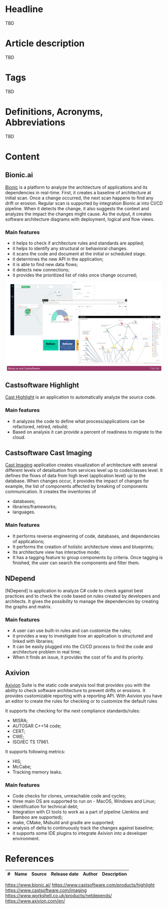 # Headline
TBD

# Article description
TBD 

# Tags
TBD

# Definitions, Acronyms, Abbreviations
TBD

# Content
## Bionic.ai

[Bionic](https://www.bionic.ai/) is a platform to analyze the architecture of applications and its dependencies in real-time.
First, it creates a baseline of architecture at initial scan.
Once a change occurred, the next scan happens to find any drift or erosion.
Regular scan is supported by integration Bionic.ai into CI/CD pipeline.
When it detects the change, it also suggests the context and analyzes the impact the changes might cause.
As the output, it creates software architecture diagrams with deployment, logical and flow views.

### Main features
- it helps to check if architecture rules and standards are applied;
- it helps to identify any structural or behavioral changes.
- it scans the code and document at the initial or scheduled stage.
- it determines the new API in the application;
- it is able to find new data flows;
- it detects new connections; 
- it provides the prioritized list of risks once change occurred; 

<img src="./DAGExistingSolutions1.png" alt="DAGExistingSolution" />

## Castsoftware Highlight 
[Cast Highlight](https://www.castsoftware.com/products/highlight) is an application to automatically analyze the source code.

### Main features
- It analyzes the code to define what process/applications can be refactored, retired, rebuild; 
- Based on analysis it can provide a percent of readiness to migrate to the cloud.

## Castsoftware Cast Imaging 
[Cast Imaging](https://www.castsoftware.com/imaging) application creates visualization of architecture with several different levels of detailsation from services level up to code/classes level. It defines the flows of data from high level (application level) up to the database. When changes occur, it provides the impact of changes for example, the list of components affected by breaking of components communication. It creates the inventories of 
- databases;
- libraries/frameworks;
- languages.

### Main features
- It performs reverse engineering of code, databases, and dependencies of applications;
- It performs the creation of holistic architecture views and blueprints;
- Its architecture view has interactive mode;
- It has a tagging feature to group components by criteria. Once tagging is finished, the user can search the components and filter them.

## NDepend
[NDepend] is application to analyze C# code to check against best practices and to check the code based on rules created by developers and architects.
It gives the possibility to manage the dependencies by creating the graphs and matrix.

### Main features
- A user can use built-in rules and can customize the rules;
- it provides a way to investigate how an application is structured and linked with libraries; 
- It can be easily plugged into the CI/CD process to find the code and architecture problem in real time;
- When it finds an issue, it provides the cost of fix and its priority.

## Axivion
[Axivion](https://www.axivion.com/en/) Suite is the static code analysis tool that provides you with the ability to check software architecture to prevent drifts or erosions. It provides customizable reporting with a reporting API. With Axivion you have an editor to create the rules for checking or to customize the default rules

It supports the checking for the next compliance standards/rules:
- MISRA;
- AUTOSAR C++14 code;
- CERT;
- CWE;
- ISO/IEC TS 17961.

It supports following metrics: 
- HIS; 
- McCabe;
- Tracking memory leaks.

### Main features
- Code checks for clones, unreachable code and cycles;
- three main OS are supported to run on - MacOS, Windows and Linux;
- identification for technical debt;
- Integration with CI tools to work as a part of pipeline (Jenkins and Bamboo are supported);
- make, CMake, Msbuild and gradle are supported;
- analysis of delta to continuously track the changes against baseline;
- it supports some IDE plugins to integrate Axivion into a developer environment. 

# References
| # | Name                 | Source                | Release date           |  Author                 | Description   |
| - | ---------------------|---------------------- |----------------------- | ----------------------- |:-------------:|
https://www.bionic.ai/
https://www.castsoftware.com/products/highlight
https://www.castsoftware.com/imaging
https://www.workshell.co.uk/products/netdepends/
https://www.axivion.com/en/
